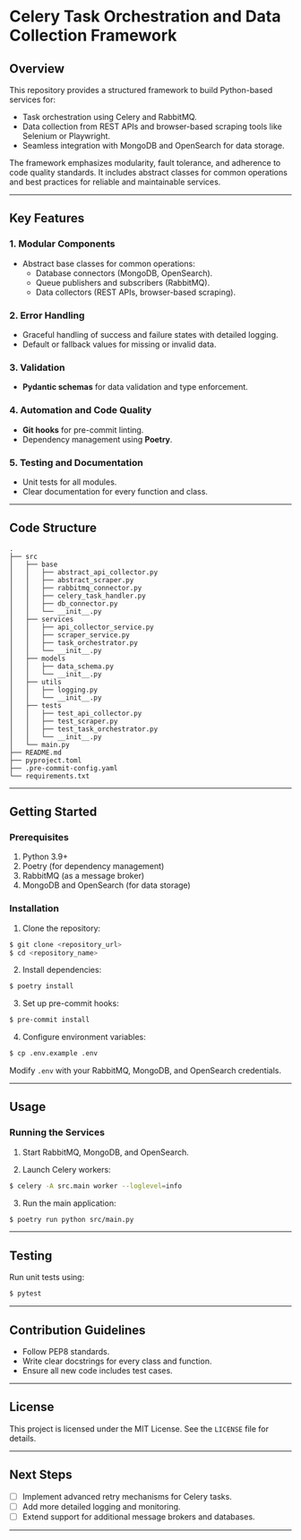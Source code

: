 # Celery Task Orchestration and Data Collection Framework

## Overview
This repository provides a structured framework to build Python-based services for:
- Task orchestration using Celery and RabbitMQ.
- Data collection from REST APIs and browser-based scraping tools like Selenium or Playwright.
- Seamless integration with MongoDB and OpenSearch for data storage.

The framework emphasizes modularity, fault tolerance, and adherence to code quality standards. It includes abstract classes for common operations and best practices for reliable and maintainable services.

---

## Key Features

### 1. Modular Components
- Abstract base classes for common operations:
  - Database connectors (MongoDB, OpenSearch).
  - Queue publishers and subscribers (RabbitMQ).
  - Data collectors (REST APIs, browser-based scraping).

### 2. Error Handling
- Graceful handling of success and failure states with detailed logging.
- Default or fallback values for missing or invalid data.

### 3. Validation
- **Pydantic schemas** for data validation and type enforcement.

### 4. Automation and Code Quality
- **Git hooks** for pre-commit linting.
- Dependency management using **Poetry**.

### 5. Testing and Documentation
- Unit tests for all modules.
- Clear documentation for every function and class.

---

## Code Structure
```plaintext
.
├── src
│   ├── base
│   │   ├── abstract_api_collector.py
│   │   ├── abstract_scraper.py
│   │   ├── rabbitmq_connector.py
│   │   ├── celery_task_handler.py
│   │   ├── db_connector.py
│   │   └── __init__.py
│   ├── services
│   │   ├── api_collector_service.py
│   │   ├── scraper_service.py
│   │   ├── task_orchestrator.py
│   │   └── __init__.py
│   ├── models
│   │   ├── data_schema.py
│   │   └── __init__.py
│   ├── utils
│   │   ├── logging.py
│   │   └── __init__.py
│   ├── tests
│   │   ├── test_api_collector.py
│   │   ├── test_scraper.py
│   │   ├── test_task_orchestrator.py
│   │   └── __init__.py
│   └── main.py
├── README.md
├── pyproject.toml
├── .pre-commit-config.yaml
└── requirements.txt
```

---

## Getting Started

### Prerequisites
1. Python 3.9+
2. Poetry (for dependency management)
3. RabbitMQ (as a message broker)
4. MongoDB and OpenSearch (for data storage)

### Installation

1. Clone the repository:
```bash
$ git clone <repository_url>
$ cd <repository_name>
```

2. Install dependencies:
```bash
$ poetry install
```

3. Set up pre-commit hooks:
```bash
$ pre-commit install
```

4. Configure environment variables:
```bash
$ cp .env.example .env
```
Modify `.env` with your RabbitMQ, MongoDB, and OpenSearch credentials.

---

## Usage

### Running the Services

1. Start RabbitMQ, MongoDB, and OpenSearch.

2. Launch Celery workers:
```bash
$ celery -A src.main worker --loglevel=info
```

3. Run the main application:
```bash
$ poetry run python src/main.py
```

---

## Testing
Run unit tests using:
```bash
$ pytest
```

---

## Contribution Guidelines
- Follow PEP8 standards.
- Write clear docstrings for every class and function.
- Ensure all new code includes test cases.

---

## License
This project is licensed under the MIT License. See the `LICENSE` file for details.

---

## Next Steps
- [ ] Implement advanced retry mechanisms for Celery tasks.
- [ ] Add more detailed logging and monitoring.
- [ ] Extend support for additional message brokers and databases.

---
